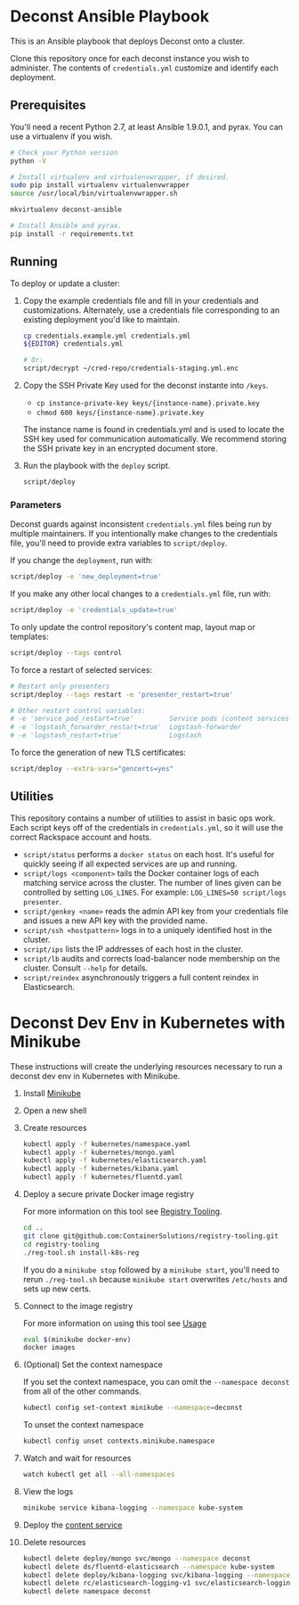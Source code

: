 # Deconst Ansible Playbook

This is an Ansible playbook that deploys Deconst onto a cluster.

Clone this repository once for each deconst instance you wish to administer. The contents of `credentials.yml` customize and identify each deployment.

## Prerequisites

You'll need a recent Python 2.7, at least Ansible 1.9.0.1, and pyrax. You can use a virtualenv if you wish.

```bash
# Check your Python version
python -V

# Install virtualenv and virtualenvwrapper, if desired.
sudo pip install virtualenv virtualenvwrapper
source /usr/local/bin/virtualenvwrapper.sh

mkvirtualenv deconst-ansible

# Install Ansible and pyrax.
pip install -r requirements.txt
```

## Running

To deploy or update a cluster:

 1. Copy the example credentials file and fill in your credentials and customizations. Alternately, use a credentials file corresponding to an existing deployment you'd like to maintain.

    ```bash
    cp credentials.example.yml credentials.yml
    ${EDITOR} credentials.yml

    # Or:
    script/decrypt ~/cred-repo/credentials-staging.yml.enc
    ```

 2. Copy the SSH Private Key used for the deconst instante into `/keys`.
    - `cp instance-private-key keys/{instance-name}.private.key`
    - `chmod 600 keys/{instance-name}.private.key`

    The instance name is found in credentials.yml and is used to locate the SSH key used for communication automatically. We recommend storing the SSH private key in an encrypted document store.

 3. Run the playbook with the `deploy` script.

    ```bash
    script/deploy
    ```

### Parameters

Deconst guards against inconsistent `credentials.yml` files being run by multiple maintainers. If you intentionally make changes to the credentials file, you'll need to provide extra variables to `script/deploy`.

If you change the `deployment`, run with:

```bash
script/deploy -e 'new_deployment=true'
```

If you make any other local changes to a `credentials.yml` file, run with:

```bash
script/deploy -e 'credentials_update=true'
```

To only update the control repository's content map, layout map or templates:

```bash
script/deploy --tags control
```

To force a restart of selected services:

```bash
# Restart only presenters
script/deploy --tags restart -e 'presenter_restart=true'

# Other restart control variables:
# -e 'service_pod_restart=true'         Service pods (content services and presenter)
# -e 'logstash_forwarder_restart=true'  Logstash-forwarder
# -e 'logstash_restart=true'            Logstash
```

To force the generation of new TLS certificates:

```bash
script/deploy --extra-vars="gencerts=yes"
```

## Utilities

This repository contains a number of utilities to assist in basic ops work. Each script keys off of the credentials in `credentials.yml`, so it will use the correct Rackspace account and hosts.

 * `script/status` performs a `docker status` on each host. It's useful for quickly seeing if all expected services are up and running.
 * `script/logs <component>` tails the Docker container logs of each matching service across the cluster. The number of lines given can be controlled by setting `LOG_LINES`. For example: `LOG_LINES=50 script/logs presenter`.
 * `script/genkey <name>` reads the admin API key from your credentials file and issues a new API key with the provided name.
 * `script/ssh <hostpattern>` logs in to a uniquely identified host in the cluster.
 * `script/ips` lists the IP addresses of each host in the cluster.
 * `script/lb` audits and corrects load-balancer node membership on the cluster. Consult `--help` for details.
 * `script/reindex` asynchronously triggers a full content reindex in Elasticsearch.

# Deconst Dev Env in Kubernetes with Minikube

These instructions will create the underlying resources necessary to run a deconst dev env in Kubernetes with Minikube.

1. Install [Minikube](https://kubernetes.io/docs/getting-started-guides/minikube/)

1. Open a new shell

1. Create resources

    ```bash
    kubectl apply -f kubernetes/namespace.yaml
    kubectl apply -f kubernetes/mongo.yaml
    kubectl apply -f kubernetes/elasticsearch.yaml
    kubectl apply -f kubernetes/kibana.yaml
    kubectl apply -f kubernetes/fluentd.yaml
    ```

1. Deploy a secure private Docker image registry

    For more information on this tool see [Registry Tooling](https://github.com/ContainerSolutions/registry-tooling).

    ```bash
    cd ..
    git clone git@github.com:ContainerSolutions/registry-tooling.git
    cd registry-tooling
    ./reg-tool.sh install-k8s-reg
    ```

    If you do a `minikube stop` followed by a `minikube start`, you'll need to rerun `./reg-tool.sh` because `minikube start` overwrites `/etc/hosts` and sets up new certs.

1. Connect to the image registry

    For more information on using this tool see [Usage](https://github.com/ContainerSolutions/registry-tooling#usage)

    ```bash
    eval $(minikube docker-env)
    docker images
    ```

1. (Optional) Set the context namespace

    If you set the context namespace, you can omit the `--namespace deconst` from all of the other commands.

    ```bash
    kubectl config set-context minikube --namespace=deconst
    ```

    To unset the context namespace

    ```bash
    kubectl config unset contexts.minikube.namespace
    ```

1. Watch and wait for resources

    ```bash
    watch kubectl get all --all-namespaces
    ```

1. View the logs

    ```bash
    minikube service kibana-logging --namespace kube-system
    ```

1. Deploy the [content service](https://github.com/deconst/content-service#deconst-dev-env-in-kubernetes-with-minikube)

1. Delete resources

    ```bash
    kubectl delete deploy/mongo svc/mongo --namespace deconst
    kubectl delete ds/fluentd-elasticsearch --namespace kube-system
    kubectl delete deploy/kibana-logging svc/kibana-logging --namespace kube-system
    kubectl delete rc/elasticsearch-logging-v1 svc/elasticsearch-logging --namespace kube-system
    kubectl delete namespace deconst
    ```
